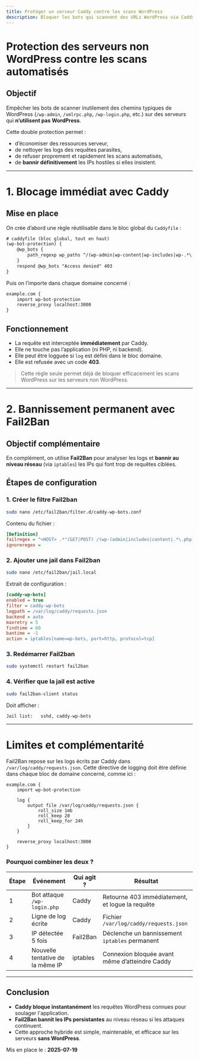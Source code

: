 ```yaml
---
title: Protéger un serveur Caddy contre les scans WordPress
description: Bloquer les bots qui scannent des URLs WordPress via Caddy et Fail2Ban avec iptables.
---
```


# Protection des serveurs non WordPress contre les scans automatisés

## Objectif

Empêcher les bots de scanner inutilement des chemins typiques de WordPress (`/wp-admin`, `/xmlrpc.php`, `/wp-login.php`, etc.) sur des serveurs qui **n’utilisent pas WordPress**.

Cette double protection permet :
- d’économiser des ressources serveur,
- de nettoyer les logs des requêtes parasites,
- de refuser proprement et rapidement les scans automatisés,
- de **bannir définitivement** les IPs hostiles si elles insistent.

---

# 1. Blocage immédiat avec Caddy

## Mise en place

On crée d’abord une règle réutilisable dans le bloc global du `Caddyfile` :

```txt
# caddyfile (bloc global, tout en haut)
(wp-bot-protection) {
    @wp_bots {
        path_regexp wp_paths ^/(wp-admin|wp-content|wp-includes|wp-.*\.php|xmlrpc\.php)$
    }
    respond @wp_bots "Access denied" 403
}
```

Puis on l’importe dans chaque domaine concerné :

```txt
example.com {
    import wp-bot-protection
    reverse_proxy localhost:3000
}
```

## Fonctionnement

- La requête est interceptée **immédiatement** par Caddy.
- Elle ne touche pas l’application (ni PHP, ni backend).
- Elle peut être logguée si `log` est défini dans le bloc domaine.
- Elle est refusée avec un code **403**.

> Cette règle seule permet déjà de bloquer efficacement les scans WordPress sur les serveurs non WordPress.

---

# 2. Bannissement permanent avec Fail2Ban

## Objectif complémentaire

En complément, on utilise **Fail2Ban** pour analyser les logs et **bannir au niveau réseau** (via `iptables`) les IPs qui font trop de requêtes ciblées.

## Étapes de configuration

### 1. Créer le filtre Fail2ban

```bash
sudo nano /etc/fail2ban/filter.d/caddy-wp-bots.conf
```

Contenu du fichier :

```ini
[Definition]
failregex = ^<HOST> .*"(GET|POST) /(wp-(admin|includes|content|.*\.php)|xmlrpc\.php)
ignoreregex =
```

### 2. Ajouter une jail dans Fail2ban

```bash
sudo nano /etc/fail2ban/jail.local
```

Extrait de configuration :

```ini
[caddy-wp-bots]
enabled = true
filter = caddy-wp-bots
logpath = /var/log/caddy/requests.json
backend = auto
maxretry = 5
findtime = 60
bantime = -1
action = iptables[name=wp-bots, port=http, protocol=tcp]
```

### 3. Redémarrer Fail2ban

```bash
sudo systemctl restart fail2ban
```

### 4. Vérifier que la jail est active

```bash
sudo fail2ban-client status
```

Doit afficher :
```
Jail list:   sshd, caddy-wp-bots
```

---

# Limites et complémentarité

Fail2Ban repose sur les logs écrits par Caddy dans `/var/log/caddy/requests.json`. Cette directive de logging doit être définie dans chaque bloc de domaine concerné, comme ici :

```text
example.com {
    import wp-bot-protection

    log {
        output file /var/log/caddy/requests.json {
            roll_size 1mb
            roll_keep 20
            roll_keep_for 24h
        }
    }

    reverse_proxy localhost:3000
}
```

### Pourquoi combiner les deux ?

| Étape | Événement                         | Qui agit ?  | Résultat                                       |
|-------|-----------------------------------|-------------|------------------------------------------------|
| 1     | Bot attaque `/wp-login.php`       | Caddy       | Retourne 403 immédiatement, et logue la requête |
| 2     | Ligne de log écrite               | Caddy       | Fichier `/var/log/caddy/requests.json`         |
| 3     | IP détectée 5 fois                | Fail2Ban    | Déclenche un bannissement `iptables` permanent |
| 4     | Nouvelle tentative de la même IP  | iptables    | Connexion bloquée avant même d’atteindre Caddy |

---

## Conclusion

- **Caddy bloque instantanément** les requêtes WordPress connues pour soulager l'application.
- **Fail2Ban bannit les IPs persistantes** au niveau réseau si les attaques continuent.
- Cette approche hybride est simple, maintenable, et efficace sur les serveurs **sans WordPress**.

Mis en place le : **2025-07-19**
